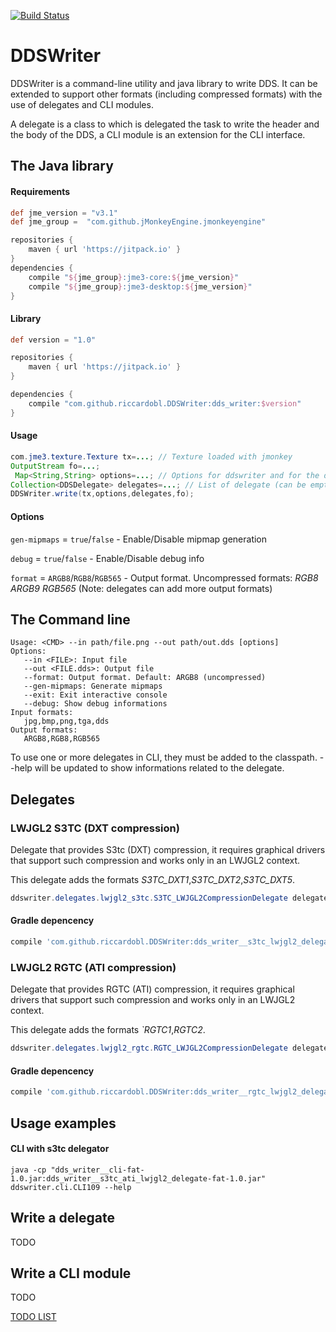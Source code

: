 [![Build Status](https://travis-ci.org/riccardobl/DDSWriter.svg?branch=master)](https://travis-ci.org/riccardobl/DDSWriter) 


# DDSWriter

DDSWriter is a command-line utility and java library to write DDS. 
It can be extended to support other formats (including compressed formats) with the use of delegates and CLI modules.

A delegate is a class to which is delegated the task to write the header and the body of the DDS, a CLI module is an extension for the CLI interface.


## The Java library
#### Requirements
````gradle
def jme_version = "v3.1"
def jme_group =  "com.github.jMonkeyEngine.jmonkeyengine"

repositories {
    maven { url 'https://jitpack.io' }
}
dependencies {
	compile "${jme_group}:jme3-core:${jme_version}"
	compile "${jme_group}:jme3-desktop:${jme_version}"
}
````

#### Library
````gradle
def version = "1.0"

repositories {
    maven { url 'https://jitpack.io' }
}

dependencies {
    compile "com.github.riccardobl.DDSWriter:dds_writer:$version"
}

````

#### Usage
```java
com.jme3.texture.Texture tx=...; // Texture loaded with jmonkey
OutputStream fo=...; 
 Map<String,String> options=...; // Options for ddswriter and for the delegates
Collection<DDSDelegate> delegates=...; // List of delegate (can be empty) 
DDSWriter.write(tx,options,delegates,fo);
```

#### Options
```gen-mipmaps``` = ```true```/```false``` - Enable/Disable mipmap generation

```debug``` = ```true```/```false``` - Enable/Disable debug info

```format``` = ```ARGB8```/```RGB8```/```RGB565``` - Output format. Uncompressed formats: *RGB8* *ARGB9* *RGB565* (Note: delegates can add more output formats)

## The Command line
```
Usage: <CMD> --in path/file.png --out path/out.dds [options]
Options: 
   --in <FILE>: Input file
   --out <FILE.dds>: Output file
   --format: Output format. Default: ARGB8 (uncompressed)
   --gen-mipmaps: Generate mipmaps
   --exit: Exit interactive console
   --debug: Show debug informations
Input formats:
   jpg,bmp,png,tga,dds
Output formats:
   ARGB8,RGB8,RGB565
```

To use one or more delegates in CLI, they must be added to the classpath. 
--help will be updated to show informations related to the delegate.


## Delegates

### LWJGL2 S3TC (DXT compression)
Delegate that provides S3tc (DXT) compression, it requires graphical drivers that support such compression and works only in an LWJGL2 context.

This delegate adds the formats *S3TC_DXT1*,*S3TC_DXT2*,*S3TC_DXT5*.

```java
ddswriter.delegates.lwjgl2_s3tc.S3TC_LWJGL2CompressionDelegate delegate=new ddswriter.delegates.lwjgl2_s3tc.S3TC_LWJGL2CompressionDelegate();
```

#### Gradle depencency
```gradle
compile 'com.github.riccardobl.DDSWriter:dds_writer__s3tc_lwjgl2_delegate:$version'
```


### LWJGL2 RGTC (ATI compression)
Delegate that provides RGTC (ATI) compression, it requires graphical drivers that support such compression and works only in an LWJGL2 context.

This delegate adds the formats *`RGTC1*,*RGTC2*.

```java
ddswriter.delegates.lwjgl2_rgtc.RGTC_LWJGL2CompressionDelegate delegate=new ddswriter.delegates.lwjgl2_rgtc.RGTC_LWJGL2CompressionDelegate();
```
#### Gradle depencency
```gradle
compile 'com.github.riccardobl.DDSWriter:dds_writer__rgtc_lwjgl2_delegate:$version'
```

## Usage examples

#### CLI with s3tc delegator
```
java -cp "dds_writer__cli-fat-1.0.jar:dds_writer__s3tc_ati_lwjgl2_delegate-fat-1.0.jar"  ddswriter.cli.CLI109 --help
```


## Write a delegate
TODO

## Write a CLI module
TODO

[TODO LIST](TODO.md)

